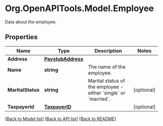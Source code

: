 # Org.OpenAPITools.Model.Employee
Data about the employee.

## Properties

Name | Type | Description | Notes
------------ | ------------- | ------------- | -------------
**Address** | [**PaystubAddress**](PaystubAddress.md) |  | 
**Name** | **string** | The name of the employee. | 
**MaritalStatus** | **string** | Marital status of the employee - either &#x60;single&#x60; or &#x60;married&#x60;. | [optional] 
**TaxpayerId** | [**TaxpayerID**](TaxpayerID.md) |  | [optional] 

[[Back to Model list]](../README.md#documentation-for-models) [[Back to API list]](../README.md#documentation-for-api-endpoints) [[Back to README]](../README.md)

